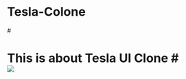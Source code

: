 # Tesla-Colone
#<h1>This is about Tesla UI Clone
#<br/>
  <img src="https://user-images.githubusercontent.com/73703231/160417435-84f275f4-db46-417a-a579-d5e5961fa519.jpg" style="width:200 , height:230"/>

